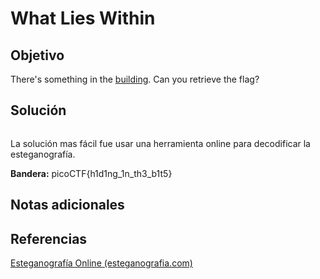 # What Lies Within
## Objetivo

There's something in the [building](https://jupiter.challenges.picoctf.org/static/011955b303f293d60c8116e6a4c5c84f/buildings.png). Can you retrieve the flag?
## Solución

```shell

```

La solución mas fácil fue usar una herramienta online para decodificar la esteganografía.

**Bandera:** picoCTF{h1d1ng_1n_th3_b1t5}
## Notas adicionales
## Referencias

[Esteganografía Online (esteganografia.com)](https://www.esteganografia.com/)
